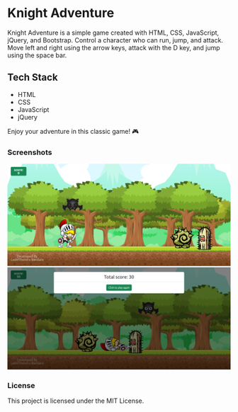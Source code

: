 # Knight Adventure

Knight Adventure is a simple game created with HTML, CSS, JavaScript, jQuery, and Bootstrap. Control a character who can run, jump, and attack. Move left and right using the arrow keys, attack with the D key, and jump using the space bar.

## Tech Stack

- HTML
- CSS
- JavaScript
- jQuery

Enjoy your adventure in this classic game! 🎮


### Screenshots
![ss 1](screenshots/ss1.png)
![ss 2](screenshots/ss2.png)

### License
This project is licensed under the MIT License.
